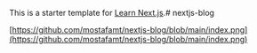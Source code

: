 This is a starter template for [Learn Next.js](https://nextjs.org/learn).# nextjs-blog

[https://github.com/mostafamt/nextjs-blog/blob/main/index.png](https://github.com/mostafamt/nextjs-blog/blob/main/index.png)
